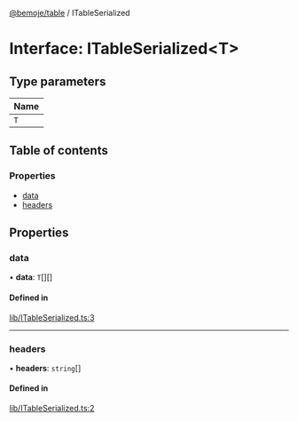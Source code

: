 [@bemoje/table](https://github.com/bemoje/tsmono/blob/main/pkg/table/docs/md/index.md) / ITableSerialized

# Interface: ITableSerialized<T\>

## Type parameters

| Name |
| :------ |
| `T` |

## Table of contents

### Properties

- [data](https://github.com/bemoje/tsmono/blob/main/pkg/table/docs/md/interfaces/ITableSerialized.md#data)
- [headers](https://github.com/bemoje/tsmono/blob/main/pkg/table/docs/md/interfaces/ITableSerialized.md#headers)

## Properties

### data

• **data**: `T`[][]

#### Defined in

[lib/ITableSerialized.ts:3](https://github.com/bemoje/tsmono/blob/ad6c8c6/pkg/table/src/lib/ITableSerialized.ts#L3)

___

### headers

• **headers**: `string`[]

#### Defined in

[lib/ITableSerialized.ts:2](https://github.com/bemoje/tsmono/blob/ad6c8c6/pkg/table/src/lib/ITableSerialized.ts#L2)
